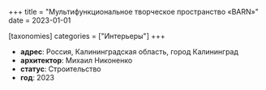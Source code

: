 +++
title = "Мультифункциональное творческое пространство «BARN»"
date = 2023-01-01

[taxonomies]
categories = ["Интерьеры"]
+++

- **адрес**: Россия, Калининградская область, город Калининград
- **архитектор**: Михаил Никоненко
- **статус**: Строительство
- **год**: 2023
